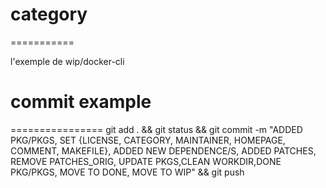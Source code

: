 # category
===========

l'exemple de wip/docker-cli
# commit example
================
git add . && git status && git commit -m "ADDED PKG/PKGS, SET {LICENSE, CATEGORY, MAINTAINER, HOMEPAGE, COMMENT, MAKEFILE}, ADDED NEW DEPENDENCE/S, ADDED PATCHES, REMOVE PATCHES_ORIG, UPDATE PKGS,CLEAN WORKDIR,DONE PKG/PKGS, MOVE TO DONE, MOVE TO WIP" && git push
